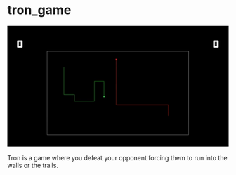 # tron_game

![](https://github.com/gvillas/tron_game/blob/master/Foto/Exemplo.png)

Tron is a game where you defeat your opponent forcing them to run into the walls or the trails.
